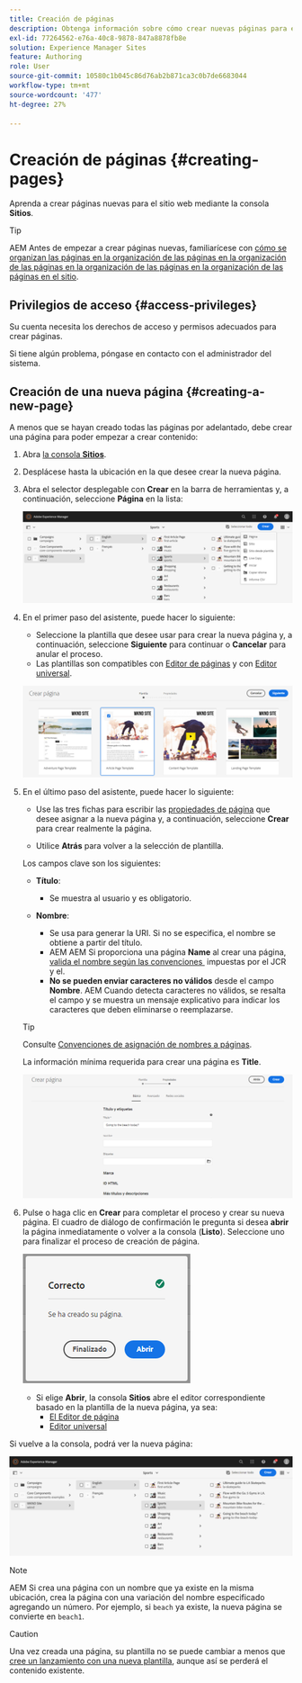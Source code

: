 ```yaml
---
title: Creación de páginas
description: Obtenga información sobre cómo crear nuevas páginas para el sitio web mediante la consola Sitios.
exl-id: 77264562-e76a-40c8-9878-847a8878fb8e
solution: Experience Manager Sites
feature: Authoring
role: User
source-git-commit: 10580c1b045c86d76ab2b871ca3c0b7de6683044
workflow-type: tm+mt
source-wordcount: '477'
ht-degree: 27%

---
```



# Creación de páginas {#creating-pages}

Aprenda a crear páginas nuevas para el sitio web mediante la consola **Sitios**.

>[!TIP]
>
>AEM Antes de empezar a crear páginas nuevas, familiarícese con [cómo se organizan las páginas en la organización de las páginas en la organización de las páginas en la organización de las páginas en la organización de las páginas en el sitio](/help/sites-cloud/authoring/sites-console/organizing-pages.md).

## Privilegios de acceso {#access-privileges}

Su cuenta necesita los derechos de acceso y permisos adecuados para crear páginas.

Si tiene algún problema, póngase en contacto con el administrador del sistema.

## Creación de una nueva página {#creating-a-new-page}

A menos que se hayan creado todas las páginas por adelantado, debe crear una página para poder empezar a crear contenido:

1. Abra [la consola **Sitios**](/help/sites-cloud/authoring/sites-console/introduction.md).
1. Desplácese hasta la ubicación en la que desee crear la nueva página.
1. Abra el selector desplegable con **Crear** en la barra de herramientas y, a continuación, seleccione **Página** en la lista:

   ![Creación de una página](/help/sites-cloud/authoring/assets/organizing-create-page.png)

1. En el primer paso del asistente, puede hacer lo siguiente:

   * Seleccione la plantilla que desee usar para crear la nueva página y, a continuación, seleccione **Siguiente** para continuar o **Cancelar** para anular el proceso.
   * Las plantillas son compatibles con [Editor de páginas](/help/sites-cloud/authoring/page-editor/introduction.md) y con [Editor universal](/help/sites-cloud/authoring/universal-editor/templates.md).

   ![Selección de una plantilla para una nueva página](/help/sites-cloud/authoring/assets/organizing-create-page-template.png)

1. En el último paso del asistente, puede hacer lo siguiente:

   * Use las tres fichas para escribir las [propiedades de página](/help/sites-cloud/authoring/sites-console/page-properties.md) que desee asignar a la nueva página y, a continuación, seleccione **Crear** para crear realmente la página.

   * Utilice **Atrás** para volver a la selección de plantilla.

   Los campos clave son los siguientes:

   * **Título**:

      * Se muestra al usuario y es obligatorio.

   * **Nombre**:

      * Se usa para generar la URI. Si no se especifica, el nombre se obtiene a partir del título.
      * AEM AEM Si proporciona una página **Name** al crear una página, [valida el nombre según las convenciones &#x200B;](/help/implementing/developing/introduction/naming-conventions.md) impuestas por el JCR y el.
      * **No se pueden enviar caracteres no válidos** desde el campo **Nombre**. AEM Cuando detecta caracteres no válidos, se resalta el campo y se muestra un mensaje explicativo para indicar los caracteres que deben eliminarse o reemplazarse.

   >[!TIP]
   >
   >Consulte [Convenciones de asignación de nombres a páginas](#page-naming-conventions).

   La información mínima requerida para crear una página es **Title**.

   ![Proporcionar título de página](/help/sites-cloud/authoring/assets/organizing-create-page-title.png)

1. Pulse o haga clic en **Crear** para completar el proceso y crear su nueva página. El cuadro de diálogo de confirmación le pregunta si desea **abrir** la página inmediatamente o volver a la consola (**Listo**). Seleccione uno para finalizar el proceso de creación de página.

   ![Éxito en la creación de páginas](/help/sites-cloud/authoring/assets/organizing-create-page-success.png)

   * Si elige **Abrir**, la consola **Sitios** abre el editor correspondiente basado en la plantilla de la nueva página, ya sea:
      * [El Editor de página](/help/sites-cloud/authoring/page-editor/introduction.md)
      * [Editor universal](/help/sites-cloud/authoring/universal-editor/authoring.md)

Si vuelve a la consola, podrá ver la nueva página:

![Nueva página resultante](/help/sites-cloud/authoring/assets/organizing-create-page-result.png)

>[!NOTE]
>
>AEM Si crea una página con un nombre que ya existe en la misma ubicación, crea la página con una variación del nombre especificado agregando un número. Por ejemplo, si `beach` ya existe, la nueva página se convierte en `beach1`.

>[!CAUTION]
>
>Una vez creada una página, su plantilla no se puede cambiar a menos que [cree un lanzamiento con una nueva plantilla](/help/sites-cloud/authoring/launches/creating.md#create-launch-with-new-template), aunque así se perderá el contenido existente.
